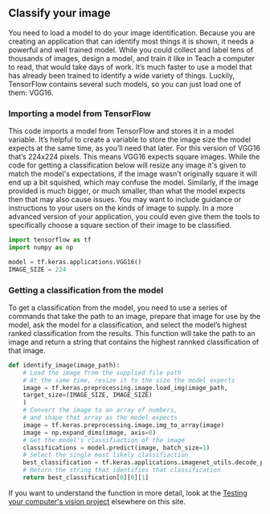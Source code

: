 ## Classify your image
You need to load a model to do your image identification. Because you are creating an application that can identify most things it is shown, it needs a powerful and well trained model. While you could collect and label tens of thousands of images, design a model, and train it like in Teach a computer to read, that would take days of work. It’s much faster to use a model that has already been trained to identify a wide variety of things. Luckily, TensorFlow contains several such models, so you can just load one of them: VGG16.


### Importing a model from TensorFlow
This code imports a model from TensorFlow and stores it in a model variable. It’s helpful to create a variable to store the image size the model expects at the same time, as you’ll need that later. For this version of VGG16 that’s 224x224 pixels. This means VGG16 expects square images. While the code for getting a classification below will resize any image it's given to match the model's expectations, if the image wasn't originally square it will end up a bit squished, which may confuse the model. Similarly, if the image provided is much bigger, or much smaller, than what the model expects then that may also cause issues. You may want to include guidance or instructions to your users on the kinds of image to supply. In a more advanced version of your application, you could even give them the tools to specifically choose a square section of their image to be classified.

```python
import tensorflow as tf
import numpy as np

model = tf.keras.applications.VGG16()
IMAGE_SIZE = 224
```

### Getting a classification from the model
To get a classification from the model, you need to use a series of commands that take the path to an image, prepare that image for use by the model, ask the model for a classification, and select the model’s highest ranked classification from the results. This function will take the path to an image and return a string that contains the highest rannked classification of that image.

```python
def identify_image(image_path):
    # Load the image from the supplied file path
    # At the same time, resize it to the size the model expects
    image = tf.keras.preprocessing.image.load_img(image_path, 
    target_size=(IMAGE_SIZE, IMAGE_SIZE)
    )
    # Convert the image to an array of numbers,
    # and shape that array as the model expects
    image = tf.keras.preprocessing.image.img_to_array(image)
    image = np.expand_dims(image, axis=0)
    # Get the model's classifiaction of the image
    classifications = model.predict(image, batch_size=1)
    # Select the single most likely classifiaction 
    best_classification = tf.keras.applications.imagenet_utils.decode_predictions(classifications, top=1)
    # Return the string that identifies that classification
    return best_classification[0][0][1]
```
If you want to understand the function in more detail, look at the [Testing your computer's vision project](https://projects.raspberrypi.org/en/projects/testing-your-computers-vision) elsewhere on this site.